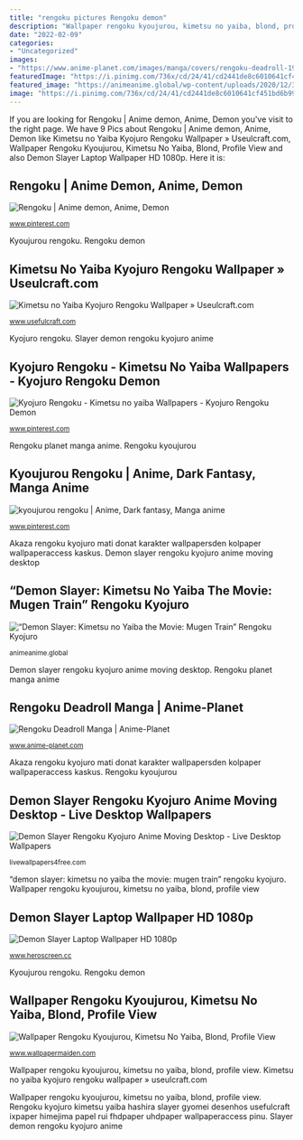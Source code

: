 ```yaml
---
title: "rengoku pictures Rengoku demon"
description: "Wallpaper rengoku kyoujurou, kimetsu no yaiba, blond, profile view"
date: "2022-02-09"
categories:
- "Uncategorized"
images:
- "https://www.anime-planet.com/images/manga/covers/rengoku-deadroll-19121.jpg"
featuredImage: "https://i.pinimg.com/736x/cd/24/41/cd2441de8c6010641cf451bd6b99c863.jpg"
featured_image: "https://animeanime.global/wp-content/uploads/2020/12/370482.jpg"
image: "https://i.pinimg.com/736x/cd/24/41/cd2441de8c6010641cf451bd6b99c863.jpg"
---
```


If you are looking for Rengoku | Anime demon, Anime, Demon you've visit to the right page. We have 9 Pics about Rengoku | Anime demon, Anime, Demon like Kimetsu no Yaiba Kyojuro Rengoku Wallpaper » Useulcraft.com, Wallpaper Rengoku Kyoujurou, Kimetsu No Yaiba, Blond, Profile View and also Demon Slayer Laptop Wallpaper HD 1080p. Here it is:

## Rengoku | Anime Demon, Anime, Demon

![Rengoku | Anime demon, Anime, Demon](https://i.pinimg.com/736x/cd/24/41/cd2441de8c6010641cf451bd6b99c863.jpg "Kimetsu no yaiba kyojuro rengoku wallpaper » useulcraft.com")

<small>www.pinterest.com</small>

Kyoujurou rengoku. Rengoku demon

## Kimetsu No Yaiba Kyojuro Rengoku Wallpaper » Useulcraft.com

![Kimetsu no Yaiba Kyojuro Rengoku Wallpaper » Useulcraft.com](https://www.usefulcraft.com/wp-content/uploads/2019/11/Kyojuro-Rengoku02.jpg "Slayer demon rengoku kyojuro anime")

<small>www.usefulcraft.com</small>

Kyojuro rengoku. Slayer demon rengoku kyojuro anime

## Kyojuro Rengoku - Kimetsu No Yaiba Wallpapers - Kyojuro Rengoku Demon

![Kyojuro Rengoku - Kimetsu no yaiba Wallpapers - Kyojuro Rengoku Demon](https://i.pinimg.com/736x/84/1e/c3/841ec3905c328daf7258f53ebd7b2db9.jpg "Rengoku demon")

<small>www.pinterest.com</small>

Rengoku planet manga anime. Rengoku kyoujurou

## Kyoujurou Rengoku | Anime, Dark Fantasy, Manga Anime

![kyoujurou rengoku | Anime, Dark fantasy, Manga anime](https://i.pinimg.com/736x/6e/09/27/6e0927f483a1fa08c2e255f0e155aa71.jpg "Rengoku kyojuro train mugen")

<small>www.pinterest.com</small>

Akaza rengoku kyojuro mati donat karakter wallpapersden kolpaper wallpaperaccess kaskus. Demon slayer rengoku kyojuro anime moving desktop

## “Demon Slayer: Kimetsu No Yaiba The Movie: Mugen Train” Rengoku Kyojuro

![“Demon Slayer: Kimetsu no Yaiba the Movie: Mugen Train” Rengoku Kyojuro](https://animeanime.global/wp-content/uploads/2020/12/370482.jpg "Rengoku kyoujurou")

<small>animeanime.global</small>

Demon slayer rengoku kyojuro anime moving desktop. Rengoku planet manga anime

## Rengoku Deadroll Manga | Anime-Planet

![Rengoku Deadroll Manga | Anime-Planet](https://www.anime-planet.com/images/manga/covers/rengoku-deadroll-19121.jpg "Rengoku deadroll manga")

<small>www.anime-planet.com</small>

Akaza rengoku kyojuro mati donat karakter wallpapersden kolpaper wallpaperaccess kaskus. Rengoku kyoujurou

## Demon Slayer Rengoku Kyojuro Anime Moving Desktop - Live Desktop Wallpapers

![Demon Slayer Rengoku Kyojuro Anime Moving Desktop - Live Desktop Wallpapers](https://livewallpapers4free.com/wp-content/uploads/2021/03/thumb-16.jpg "Kyojuro rengoku")

<small>livewallpapers4free.com</small>

“demon slayer: kimetsu no yaiba the movie: mugen train” rengoku kyojuro. Wallpaper rengoku kyoujurou, kimetsu no yaiba, blond, profile view

## Demon Slayer Laptop Wallpaper HD 1080p

![Demon Slayer Laptop Wallpaper HD 1080p](https://1.bp.blogspot.com/--ySx7gHtBfY/YCpwy1uuF0I/AAAAAAAAfhM/X0LQMXL4YfsBYi0dfmVIbCJUtFHctBL2wCLcBGAsYHQ/w1200-h630-p-k-no-nu/demon-slayer-kyojuro-rengoku-vs-akaza-wallpaper.jpg "Kyojuro rengoku")

<small>www.heroscreen.cc</small>

Kyoujurou rengoku. Rengoku demon

## Wallpaper Rengoku Kyoujurou, Kimetsu No Yaiba, Blond, Profile View

![Wallpaper Rengoku Kyoujurou, Kimetsu No Yaiba, Blond, Profile View](http://www.wallpapermaiden.com/image/2019/06/04/rengoku-kyoujurou-kimetsu-no-yaiba-blond-profile-view-warrior-katana-cape-anime-33704-resized.jpeg "Rengoku demon kyojuro livewallpapers4free")

<small>www.wallpapermaiden.com</small>

Wallpaper rengoku kyoujurou, kimetsu no yaiba, blond, profile view. Kimetsu no yaiba kyojuro rengoku wallpaper » useulcraft.com

Wallpaper rengoku kyoujurou, kimetsu no yaiba, blond, profile view. Rengoku kyojuro kimetsu yaiba hashira slayer gyomei desenhos usefulcraft ixpaper himejima papel rui fhdpaper uhdpaper wallpaperaccess pinu. Slayer demon rengoku kyojuro anime
